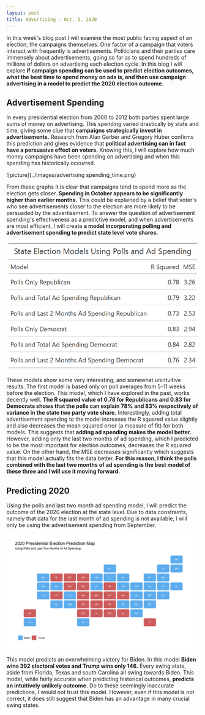 ```yaml
---
layout: post
title: Advertising - Oct. 5, 2020
---
```


In this week's blog post I will examine the most public facing aspect of an election, the campaigns themselves. One factor of a campaign that voters interact with frequently is advertisements. Politicians and their parties care immensely about advertisements, going so far as to spend hundreds of millions of dollars on advertising each election cycle. In this blog I will explore **if campaign spending can be used to predict election outcomes, what the best time to spend money on ads is, and then use campaign advertising in a model to predict the 2020 election outcome.** 

## Advertisement Spending

In every presidential election from 2000 to 2012 both parties spent large sums of money on advertising. This spending varied drastically by state and time, giving some clue that **campaigns strategically invest in advertisements.** Research from Alan Gerber and Gregory Huber confirms this prediction and gives evidence that **political advertising can in fact have a persuasive effect on voters.** Knowing this, I will explore how much money campaigns have been spending on advertising and when this spending has historically occurred. 

![picture](../images/advertising spending_time.png)

From these graphs it is clear that campaigns tend to spend more as the election gets closer. **Spending in October appears to be significantly higher than earlier months.** This could be explained by a belief that voter's who see advertisements closer to the election are more likely to be persuaded by the advertisement. To answer the question of advertisement spending's effectiveness as a predictive model, and when advertisements are most efficient, I will create **a model incorporating polling and advertisement spending to predict state level vote shares.**

![picture](../images/ad_models_gt.png)

These models show some very interesting, and somewhat unintuitive results. The first model is based only on poll averages from 5-11 weeks before the election. This model, which I have explored in the past, works decently well. **The R squared value of 0.78 for Republicans and 0.83 for Democrats shows that the polls can explain 78% and 83% respectively of variance in the state two party vote share.** Interestingly, adding total advertisement spending to the model increases the R squared value slightly and also decreases the mean squared error (a measure of fit) for both models. This suggests that **adding ad spending makes the model better.** However, adding only the last two months of ad spending, which I predicted to be the most important for election outcomes, decreases the R squared value. On the other hand, the MSE decreases significantly which suggests that this model actually fits the data better. **For this reason, I think the polls combined with the last two months of ad spending is the best model of these three and I will use it moving forward.**

## Predicting 2020

Using the polls and last two month ad spending model, I will predict the outcome of the 2020 election at the state level. Due to data constraints, namely that data for the last month of ad spending is not available, I will only be using the advertisement spending from September. 

![picture](../images/poll_spend_predict.png)

This model predicts an overwhelming victory for Biden. In this model **Biden wins 392 electoral votes and Trump wins only 146.** Every swing state, aside from Florida, Texas and south Carolina all swing towards Biden. This model, while fairly accurate when predicting historical outcomes, **predicts an intuitively unlikely outcome.** Do to these seemingly inaccurate predictions, I would not trust this model. However, even if this model is not correct, it does still suggest that Biden has an advantage in many crucial swing states.
